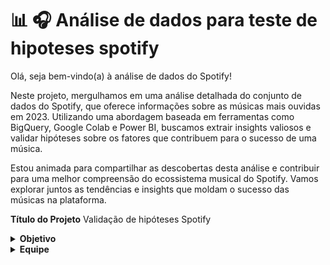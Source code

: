 # 📊 🎧 Análise de dados para teste de hipoteses spotify

Olá, seja bem-vindo(a) à análise de dados do Spotify!

Neste projeto, mergulhamos em uma análise detalhada do conjunto de dados do Spotify, que oferece informações sobre as músicas mais ouvidas em 2023. Utilizando uma abordagem baseada em ferramentas como BigQuery, Google Colab e Power BI, buscamos extrair insights valiosos e validar hipóteses sobre os fatores que contribuem para o sucesso de uma música.

Estou animada para compartilhar as descobertas desta análise e contribuir para uma melhor compreensão do ecossistema musical do Spotify. Vamos explorar juntos as tendências e insights que moldam o sucesso das músicas na plataforma.


**Título do Projeto**
Validação de hipóteses Spotify


<details>
<summary><b>Objetivo</b></summary>
  
O objetivo principal deste projeto foi aplicar testes estatísticos, como correlação, teste de significância e regressão linear, para validar ou refutar hipóteses relevantes. Essas análises visam fornecer descobertas valiosas para uma gravadora que busca entender o contexto da indústria musical para lançar um novo artista

**Contexto**
A indústria musical faz parte de um ambiente que está em constante evolução e é altamente competitivo, a chave para o triunfo reside na capacidade de tomar decisões estratégicas guiadas por dados.

Nesse cenário desafiador uma gravadora visionária se depara com a missão extraordinária de lançar um novo artista no firmamento musical global , ela dispõe um tesouro em sua mãos que são os dados do spotify, repleto de insights valiosos sobre as músicas que dominaram as paradas em 2023.
</details>


<details>
<summary><b>Equipe</b></summary>

- Nicole Machado Corrêa
- Lays Silva

</details>





